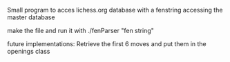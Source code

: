 Small program to acces lichess.org database with a fenstring accessing the master database

make the file and run it with ./fenParser "fen string"

future implementations: Retrieve the first 6 moves and put them in the openings class
